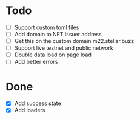 # Todo
- [ ] Support custom toml files
- [ ] Add domain to NFT Issuer address
- [ ] Get this on the custom domain m22.stellar.buzz
- [ ] Support live testnet and public network
- [ ] Double data load on page load
- [ ] Add better errors

# Done
- [x] Add success state
- [x] Add loaders